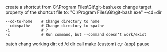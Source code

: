 create a shortcut from C:\Program Files\Git\git-bash.exe
change target property of the shortcut file to: "C:\Program Files\Git\git-bash.exe" --cd=dir

```
--cd-to-home    # Change directory to home
--cd=<path>     # Change directory to <path>
-i              # ?
-c              # Run command, but --command doesn't work/exist
```

batch chang working dir:
cd /d dir
call make {custom} c,r {app}
pause
